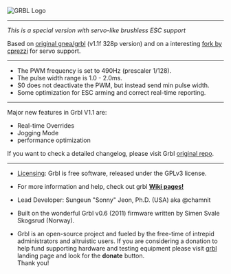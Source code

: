 ![GRBL Logo](https://github.com/gnea/gnea-Media/blob/master/Grbl%20Logo/Grbl%20Logo%20250px.png?raw=true)

***
_This is a special version with servo-like brushless ESC support_

Based on [original gnea/grbl](https://github.com/gnea/grbl) (v1.1f 328p version) and on a
interesting [fork by cprezzi](https://github.com/cprezzi/grbl-servo) for servo support.

***

- The PWM frequency is set to 490Hz (prescaler 1/128).
- The pulse width range is 1.0 - 2.0ms.
- S0 does not deactivate the PWM, but instead send min pulse width.
- Some optimization for ESC arming and correct real-time reporting.

***

Major new features in Grbl V1.1 are:
- Real-time Overrides
- Jogging Mode
- performance optimization

If you want to check a detailed changelog, please visit Grbl [original repo](https://github.com/gnea/grbl).

***

* [Licensing](https://github.com/gnea/grbl/wiki/Licensing): Grbl is free software, released under the GPLv3 license.

* For more information and help, check out grbl **[Wiki pages!](https://github.com/gnea/grbl/wiki)**

* Lead Developer: Sungeun "Sonny" Jeon, Ph.D. (USA) aka @chamnit

* Built on the wonderful Grbl v0.6 (2011) firmware written by Simen Svale Skogsrud (Norway).

* Grbl is an open-source project and fueled by the free-time of intrepid administrators and altruistic users. If you are considering a donation to help fund supporting hardware and testing equipment please visit [grbl](https://github.com/gnea/grbl) landing page and look for the **donate** button.  
Thank you!
